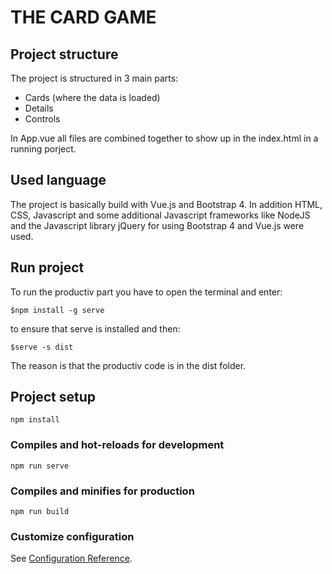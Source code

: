 # THE CARD GAME 


## Project structure

The project is structured in 3 main parts:
* Cards (where the data is loaded)
* Details
* Controls

In App.vue all files are combined together to show up in the index.html in a running porject.

## Used language

The project is basically build with Vue.js and Bootstrap 4. In addition HTML, CSS, Javascript and some additional Javascript frameworks like NodeJS and the Javascript library jQuery for using Bootstrap 4 and Vue.js were used. 

## Run project

To run the productiv part you have to open the terminal and enter:
```
$npm install -g serve
```

to ensure that serve is installed and then: 
```
$serve -s dist
```
The reason is that the productiv code is in the dist folder.

## Project setup
```
npm install
```

### Compiles and hot-reloads for development
```
npm run serve
```

### Compiles and minifies for production
```
npm run build
```

### Customize configuration
See [Configuration Reference](https://cli.vuejs.org/config/).
